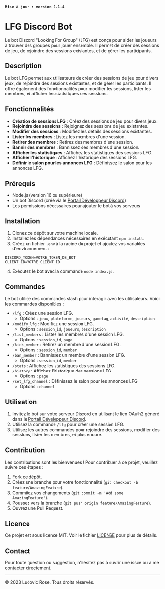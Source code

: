 **`Mise à jour : version 1.1.4`**

# LFG Discord Bot

Le bot Discord "Looking For Group" (LFG) est conçu pour aider les joueurs à trouver des groupes pour jouer ensemble. Il permet de créer des sessions de jeu, de rejoindre des sessions existantes, et de gérer les participants.

## Description

Le bot LFG permet aux utilisateurs de créer des sessions de jeu pour divers jeux, de rejoindre des sessions existantes, et de gérer les participants. Il offre également des fonctionnalités pour modifier les sessions, lister les membres, et afficher les statistiques des sessions.

## Fonctionnalités

- **Création de sessions LFG** : Créez des sessions de jeu pour divers jeux.
- **Rejoindre des sessions** : Rejoignez des sessions de jeu existantes.
- **Modifier des sessions** : Modifiez les détails des sessions existantes.
- **Lister les membres** : Listez les membres d'une session.
- **Retirer des membres** : Retirez des membres d'une session.
- **Bannir des membres** : Bannissez des membres d'une session.
- **Afficher les statistiques** : Affichez les statistiques des sessions LFG.
- **Afficher l'historique** : Affichez l'historique des sessions LFG.
- **Définir le salon pour les annonces LFG** : Définissez le salon pour les annonces LFG.

## Prérequis

- Node.js (version 16 ou supérieure)
- Un bot Discord (créé via le [Portail Développeur Discord](https://discord.com/developers/applications))
- Les permissions nécessaires pour ajouter le bot à vos serveurs

## Installation

1. Clonez ce dépôt sur votre machine locale.
2. Installez les dépendances nécessaires en exécutant `npm install`.
3. Créez un fichier `.env` à la racine du projet et ajoutez vos variables d'environnement :

```plaintext
DISCORD_TOKEN=VOTRE_TOKEN_DE_BOT
CLIENT_ID=VOTRE_CLIENT_ID
```

4. Exécutez le bot avec la commande `node index.js`.

## Commandes

Le bot utilise des commandes slash pour interagir avec les utilisateurs. Voici les commandes disponibles :

- `/lfg` : Créez une session LFG.
  - Options : `jeux`, `plateforme`, `joueurs`, `gametag`, `activité`, `description`
- `/modify_lfg` : Modifiez une session LFG.
  - Options : `session_id`, `joueurs`, `description`
- `/list_members` : Listez les membres d'une session LFG.
  - Options : `session_id`, `page`
- `/kick_member` : Retirez un membre d'une session LFG.
  - Options : `session_id`, `member`
- `/ban_member` : Bannissez un membre d'une session LFG.
  - Options : `session_id`, `member`
- `/stats` : Affichez les statistiques des sessions LFG.
- `/history` : Affichez l'historique des sessions LFG.
  - Options : `page`
- `/set_lfg_channel` : Définissez le salon pour les annonces LFG.
  - Options : `channel`

## Utilisation

1. Invitez le bot sur votre serveur Discord en utilisant le lien OAuth2 généré dans le [Portail Développeur Discord](https://discord.com/developers/applications).
2. Utilisez la commande `/lfg` pour créer une session LFG.
3. Utilisez les autres commandes pour rejoindre des sessions, modifier des sessions, lister les membres, et plus encore.

## Contribution

Les contributions sont les bienvenues ! Pour contribuer à ce projet, veuillez suivre ces étapes :

1. Fork ce dépôt.
2. Créez une branche pour votre fonctionnalité (`git checkout -b feature/AmazingFeature`).
3. Commitez vos changements (`git commit -m 'Add some AmazingFeature'`).
4. Poussez vers la branche (`git push origin feature/AmazingFeature`).
5. Ouvrez une Pull Request.

## Licence

Ce projet est sous licence MIT. Voir le fichier [LICENSE](LICENSE) pour plus de détails.

## Contact

Pour toute question ou suggestion, n'hésitez pas à ouvrir une issue ou à me contacter directement.

---

© 2023 Ludovic Rose. Tous droits réservés.
